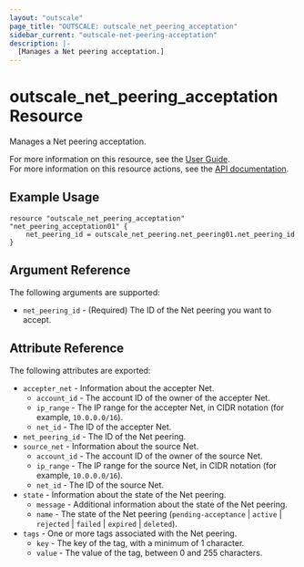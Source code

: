 ```yaml
---
layout: "outscale"
page_title: "OUTSCALE: outscale_net_peering_acceptation"
sidebar_current: "outscale-net-peering-acceptation"
description: |-
  [Manages a Net peering acceptation.]
---
```


# outscale_net_peering_acceptation Resource

Manages a Net peering acceptation.

For more information on this resource, see the [User Guide](https://docs.outscale.com/en/userguide/About-VPC-Peering-Connections.html).  
For more information on this resource actions, see the [API documentation](https://docs.outscale.com/api#3ds-outscale-api-netpeering).

## Example Usage

```hcl
resource "outscale_net_peering_acceptation" "net_peering_acceptation01" {
    net_peering_id = outscale_net_peering.net_peering01.net_peering_id
}
```

## Argument Reference

The following arguments are supported:

* `net_peering_id` - (Required) The ID of the Net peering you want to accept.

## Attribute Reference

The following attributes are exported:

* `accepter_net` - Information about the accepter Net.
    * `account_id` - The account ID of the owner of the accepter Net.
    * `ip_range` - The IP range for the accepter Net, in CIDR notation (for example, `10.0.0.0/16`).
    * `net_id` - The ID of the accepter Net.
* `net_peering_id` - The ID of the Net peering.
* `source_net` - Information about the source Net.
    * `account_id` - The account ID of the owner of the source Net.
    * `ip_range` - The IP range for the source Net, in CIDR notation (for example, `10.0.0.0/16`).
    * `net_id` - The ID of the source Net.
* `state` - Information about the state of the Net peering.
    * `message` - Additional information about the state of the Net peering.
    * `name` - The state of the Net peering (`pending-acceptance` \| `active` \| `rejected` \| `failed` \| `expired` \| `deleted`).
* `tags` - One or more tags associated with the Net peering.
    * `key` - The key of the tag, with a minimum of 1 character.
    * `value` - The value of the tag, between 0 and 255 characters.

